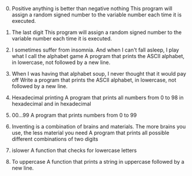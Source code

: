 0. Positive anything is better than negative nothing
This program will assign a random signed number to the variable number each time it is executed.

1. The last digit
This program will assign a random signed number to the variable number each time it is executed.

2. I sometimes suffer from insomnia. And when I can't fall asleep, I play what I call the alphabet game
A program that prints the ASCII alphabet, in lowercase, not followed by a new line.

3. When I was having that alphabet soup, I never thought that it would pay off
Write a program that prints the ASCII alphabet, in lowercase, not followed by a new line.

4. Hexadecimal printing
A program that prints all numbers from 0 to 98 in hexadecimal and in hexadecimal

5. 00...99
A program that prints numbers from 0 to 99

6. Inventing is a combination of brains and materials. The more brains you use, the less material you need
A program that prints all possible different combinations of two digits

7. islower
A function that checks for lowercase letters

8. To uppercase
A function that prints a string in uppercase followed by a new line.
